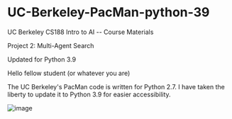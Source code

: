 # UC-Berkeley-PacMan-python-39
UC Berkeley CS188 Intro to AI -- Course Materials

Project 2: Multi-Agent Search

Updated for Python 3.9

Hello fellow student (or whatever you are)

The UC Berkeley's PacMan code is written for Python 2.7. I have taken the liberty to update it to Python 3.9 for easier accessibility.

![image](https://user-images.githubusercontent.com/55250905/135599955-fafc80f8-6fdf-417f-9e54-682fe810be1d.png)

